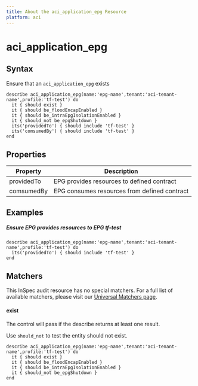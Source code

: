 ```yaml
---
title: About the aci_application_epg Resource
platform: aci
---
```


# aci\_application\_epg

## Syntax

Ensure that an `aci_application_epg` exists

```
describe aci_application_epg(name:'epg-name',tenant:'aci-tenant-name',profile:'tf-test') do
  it { should exist }
  it { should be_floodEncapEnabled }
  it { should be_intraEpgIsolationEnabled }
  it { should_not be_epgShutdown }
  its('providedTo') { should include 'tf-test' }
  its('comsumedBy') { should include 'tf-test' }
end
```

## Properties

|Property                         | Description|
| ---                             | --- |
| providedTo                       | EPG provides resources to defined contract |
| comsumedBy                      | EPG consumes resources from defined contract |


## Examples

##### Ensure EPG provides resources to EPG tf-test
```
describe aci_application_epg(name:'epg-name',tenant:'aci-tenant-name',profile:'tf-test') do
  its('providedTo') { should include 'tf-test' }
end
```

## Matchers

This InSpec audit resource has no special matchers. For a full list of available matchers, please visit our [Universal Matchers page](https://www.inspec.io/docs/reference/matchers/).

#### exist

The control will pass if the describe returns at least one result.

Use `should_not` to test the entity should not exist.

```
describe aci_application_epg(name:'epg-name',tenant:'aci-tenant-name',profile:'tf-test') do
  it { should exist }
  it { should be_floodEncapEnabled }
  it { should be_intraEpgIsolationEnabled }
  it { should_not be_epgShutdown }
end
```

